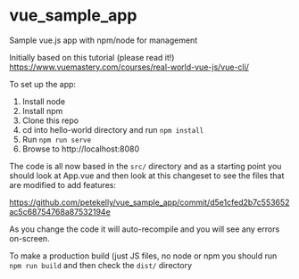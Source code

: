 # vue_sample_app
Sample vue.js app with npm/node for management

Initially based on this tutorial (please read it!)
https://www.vuemastery.com/courses/real-world-vue-js/vue-cli/


To set up the app:

1. Install node
1. Install npm
1. Clone this repo
1. cd into hello-world directory and run `npm install`
1. Run `npm run serve`
1. Browse to http://localhost:8080


The code is all now based in the `src/` directory and as a starting point you should look at App.vue and then look at this changeset to see the files that are modified to add features:

https://github.com/petekelly/vue_sample_app/commit/d5e1cfed2b7c553652ac5c68754768a87532194e


As you change the code it will auto-recompile and you will see any errors on-screen.


To make a production build (just JS files, no node or npm you should run `npm run build` and then check the `dist/` directory
